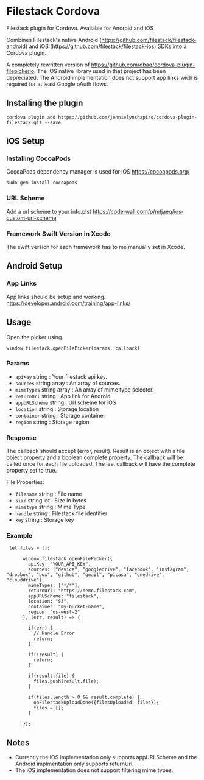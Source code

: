 # Filestack Cordova
Filestack plugin for Cordova. Available for Android and iOS

Combines Filestack's native Android (https://github.com/filestack/filestack-android) and iOS (https://github.com/filestack/filestack-ios) SDKs into a Cordova plugin.

A completely rewritten version of https://github.com/dbaq/cordova-plugin-filepickerio. 
The iOS native library used in that project has been depreciated. The Android implementation does not support app links wich is required for at least Google oAuth flows.

## Installing the plugin ##
```
cordova plugin add https://github.com/jennielynshapiro/cordova-plugin-filestack.git --save
```

## iOS Setup

### Installing CocoaPods
CocoaPods dependency manager is used for iOS 
https://cocoapods.org/
```
sudo gem install cocoapods
```

### URL Scheme
Add a url scheme to your info.plst
https://coderwall.com/p/mtjaeq/ios-custom-url-scheme

### Framework Swift Version in Xcode
The swift version for each framework has to me manually set in Xcode.

## Android Setup

### App Links
App links should be setup and working.
https://developer.android.com/training/app-links/

## Usage

Open the picker using
```
window.filestack.openFilePicker(params, callback)
```

### Params
 * ```apiKey``` string : Your filestack api key.
 * ```sources``` string array : An array of sources.
 * ```mimeTypes``` string array : An array of mime type selector.
 * ```returnUrl``` string : App link for Android
 * ```appURLScheme``` string : Url scheme for iOS
 * ```location``` string : Storage location
 * ```container``` string : Storage container
 * ```region``` string : Storage region
 
### Response
The callback should accept (error, result). Result is an object with a file object property and a boolean complete property. The callback will be called once for each file uploaded. The last callback will have the complete property set to true.

File Properties:
 * ```filename``` string : File name
 * ```size``` string int : Size in bytes
 * ```mimetype``` string : Mime Type
 * ```handle``` string : Filestack file identifier
 * ```key``` string : Storage key

### Example
```
 let files = [];

      window.filestack.openFilePicker({
        apiKey: "YOUR_API_KEY",
        sources: ["device", "googledrive", "facebook", "instagram", "dropbox", "box", "github", "gmail", "picasa", "onedrive", "clouddrive"],
        mimeTypes: ["*/*"],
        returnUrl: "https://demo.filestack.com",
        appURLScheme: "filestack",
        location: "S3",
        container: "my-bucket-name",
        region: "us-west-2"
      }, (err, result) => {

        if(err) {
          // Handle Error
          return;
        }

        if(!result) {
          return;
        }

        if(result.file) {
          files.push(result.file);
        }

        if(files.length > 0 && result.complete) {
          onFilestackUploadDone({filesUploaded: files});
          files = [];
        }

      });
```

## Notes

* Currently the iOS implementation only supports appURLScheme and the Android implmentation only supports returnUrl.
* The iOS implementation does not support filtering mime types.
